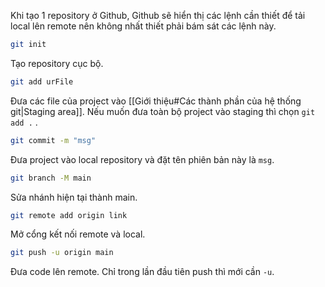 
Khi tạo 1 repository ở Github, Github sẽ hiển thị các lệnh cần thiết để tải local lên remote nên không nhất thiết phải bám sát các lệnh này.

```bash
git init
```
Tạo repository cục bộ.

```bash
git add urFile
```
Đưa các file của project vào [[Giới thiệu#Các thành phần của hệ thống git|Staging area]].
Nếu muốn đưa toàn bộ project vào staging thì chọn `git add .` .

```bash
git commit -m "msg"
```
Đưa project vào local repository và đặt tên phiên bản này là `msg`.

```bash
git branch -M main
```
Sửa nhánh hiện tại thành main.

```bash
git remote add origin link
```
Mở cổng kết nối remote và local.

```bash
git push -u origin main
```
Đưa code lên remote. Chỉ trong lần đầu tiên push thì mới cần `-u`.






